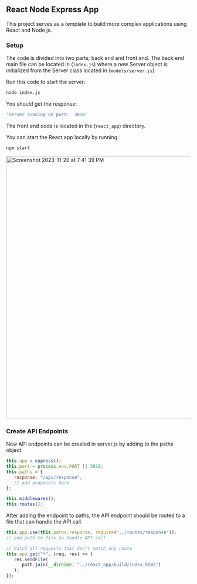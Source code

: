 ## React Node Express App
This project serves as a template to build more complex applications using React and Node js.

### Setup
The code is divided into two parts; back end and front end. The back end main file can be located in
(`index.js`)
where a new Server object is initialized from the Server class located in 
(`models/server.js`)

Run this code to start the server:
```sh
node index.js
```

You should get the response:
```sh
'Server running on port:  3010'
```

The front end code is located in the (`react_app`) directory.

You can start the React app locally by running:
```sh
npm start
```
<img width="717" alt="Screenshot 2023-11-20 at 7 41 39 PM" src="https://github.com/aparyavi/react-node-express-app/assets/62215723/30e2c183-e5f6-4176-88f5-b07c9c5121ae">


### Create API Endpoints
New API endpoints can be created in server.js by adding to the paths object:

```javascript
this.app = express();
this.port = process.env.PORT || 3010;
this.paths = {
   response: "/api/response",
   // add endpoints here
};

this.middlewares();
this.routes();
```
After adding the endpoint to paths, the API endpoint should be routed to a file that can handle the API call.
```javascript
this.app.use(this.paths.response, require("../routes/response"));
// add path to file to handle API call

// Catch all requests that don't match any route
this.app.get("*", (req, res) => {
   res.sendFile(
      path.join(__dirname, "../react_app/build/index.html")
   );
});
```
